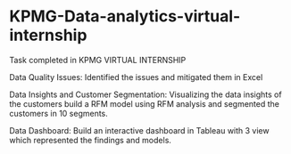 # KPMG-Data-analytics-virtual-internship
Task completed in KPMG VIRTUAL INTERNSHIP

Data Quality Issues:
Identified the issues and mitigated them in Excel

Data Insights and Customer Segmentation:
Visualizing the data insights of the customers build a RFM model using RFM analysis and segmented the customers in 10 segments.

Data Dashboard:
Build an interactive dashboard in Tableau with 3 view which represented the findings and models.
